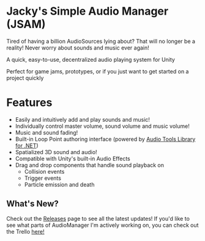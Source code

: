 # Jacky's Simple Audio Manager (JSAM)

Tired of having a billion AudioSources lying about? That will no longer be a reality!
Never worry about sounds and music ever again!

A quick, easy-to-use, decentralized audio playing system for Unity

Perfect for game jams, prototypes, or if you just want to get started on a project quickly

# Features
- Easily and intuitively add and play sounds and music!
- Individually control master volume, sound volume and music volume!
- Music and sound fading!
- Built-in Loop Point authoring interface (powered by [Audio Tools Library for .NET](https://github.com/Zeugma440/atldotnet))
- Spatialized 3D sound and audio!
- Compatible with Unity's built-in Audio Effects
- Drag and drop components that handle sound playback on
   - Collision events
   - Trigger events
   - Particle emission and death

## What's New?

Check out the [Releases](https://github.com/jackyyang09/Simple-Unity-Audio-Manager/releases) page to see all the latest updates!
If you'd like to see what parts of AudioManager I'm actively working on, you can check out the Trello [here!](https://trello.com/b/r6237lmD/audiomanager)
